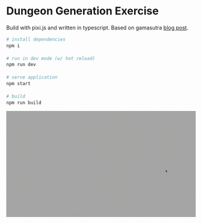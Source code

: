 # Dungeon Generation Exercise
Build with pixi.js and written in typescript.
Based on gamasutra [blog post](https://www.gamasutra.com/blogs/AAdonaac/20150903/252889/Procedural_Dungeon_Generation_Algorithm.php).
```bash
# install dependencies 
npm i

# run in dev mode (w/ hot reload)
npm run dev

# serve application
npm start

# build
npm run build
```

![dungeon generation](https://github.com/dephiloper/dungeon-generation/blob/master/dungeon-gen.gif)
